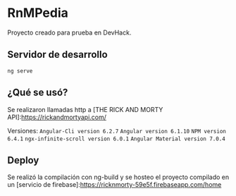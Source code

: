 # RnMPedia

Proyecto creado para prueba en DevHack.

## Servidor de desarrollo

`ng serve`

## ¿Qué se usó?

Se realizaron llamadas http a [THE RICK AND MORTY API]:https://rickandmortyapi.com/ 

Versiones:
`Angular-Cli version 6.2.7`
`Angular version 6.1.10`
`NPM version 6.4.1`
`ngx-infinite-scroll version 6.0.1`
`Angular Material version 7.0.4`

## Deploy

Se realizó la compilación con ng-build y se hosteo el proyecto compilado en un [servicio de firebase]:https://ricknmorty-59e5f.firebaseapp.com/home
